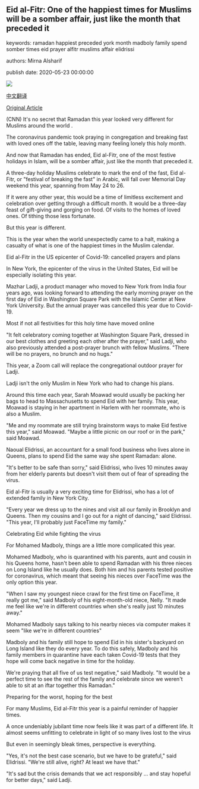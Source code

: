 ## Eid al-Fitr: One of the happiest times for Muslims will be a somber affair, just like the month that preceded it

keywords: ramadan happiest preceded york month madboly family spend somber times eid prayer alfitr muslims affair elidrissi

authors: Mirna Alsharif

publish date: 2020-05-23 00:00:00

![](https://cdn.cnn.com/cnnnext/dam/assets/200522100159-02-eid-al-fitr-during-pandemic-trnd-super-tease.jpg)

[中文翻译](Eid%20al-Fitr%3A%20One%20of%20the%20happiest%20times%20for%20Muslims%20will%20be%20a%20somber%20affair%2C%20just%20like%20the%20month%20that%20preceded%20it_zh.md)

[Original Article](https://edition.cnn.com/2020/05/23/us/eid-al-fitr-during-pandemic-trnd/index.html)

(CNN) It's no secret that Ramadan this year looked very different for Muslims around the world .

The coronavirus pandemic took praying in congregation and breaking fast with loved ones off the table, leaving many feeling lonely this holy month.

And now that Ramadan has ended, Eid al-Fitr, one of the most festive holidays in Islam, will be a somber affair, just like the month that preceded it.

A three-day holiday Muslims celebrate to mark the end of the fast, Eid al-Fitr, or "festival of breaking the fast" in Arabic, will fall over Memorial Day weekend this year, spanning from May 24 to 26.

If it were any other year, this would be a time of limitless excitement and celebration over getting through a difficult month. It would be a three-day feast of gift-giving and gorging on food. Of visits to the homes of loved ones. Of tithing those less fortunate.

But this year is different.

This is the year when the world unexpectedly came to a halt, making a casualty of what is one of the happiest times in the Muslim calendar.

Eid al-Fitr in the US epicenter of Covid-19: cancelled prayers and plans

In New York, the epicenter of the virus in the United States, Eid will be especially isolating this year.

Mazhar Ladji, a product manager who moved to New York from India four years ago, was looking forward to attending the early morning prayer on the first day of Eid in Washington Square Park with the Islamic Center at New York University. But the annual prayer was cancelled this year due to Covid-19.

Most if not all festivities for this holy time have moved online

"It felt celebratory coming together at Washington Square Park, dressed in our best clothes and greeting each other after the prayer," said Ladji, who also previously attended a post-prayer brunch with fellow Muslims. "There will be no prayers, no brunch and no hugs."

This year, a Zoom call will replace the congregational outdoor prayer for Ladji.

Ladji isn't the only Muslim in New York who had to change his plans.

Around this time each year, Sarah Moawad would usually be packing her bags to head to Massachusetts to spend Eid with her family. This year, Moawad is staying in her apartment in Harlem with her roommate, who is also a Muslim.

"Me and my roommate are still trying brainstorm ways to make Eid festive this year," said Moawad. "Maybe a little picnic on our roof or in the park," said Moawad.

Naoual Elidrissi, an accountant for a small food business who lives alone in Queens, plans to spend Eid the same way she spent Ramadan: alone.

"It's better to be safe than sorry," said Elidrissi, who lives 10 minutes away from her elderly parents but doesn't visit them out of fear of spreading the virus.

Eid al-Fitr is usually a very exciting time for Elidrissi, who has a lot of extended family in New York City.

"Every year we dress up to the nines and visit all our family in Brooklyn and Queens. Then my cousins and I go out for a night of dancing," said Elidrissi. "This year, I'll probably just FaceTime my family."

Celebrating Eid while fighting the virus

For Mohamed Madboly, things are a little more complicated this year.

Mohamed Madboly, who is quarantined with his parents, aunt and cousin in his Queens home, hasn't been able to spend Ramadan with his three nieces on Long Island like he usually does. Both him and his parents tested positive for coronavirus, which meant that seeing his nieces over FaceTime was the only option this year.

"When I saw my youngest niece crawl for the first time on FaceTime, it really got me," said Madboly of his eight-month-old niece, Nelly. "It made me feel like we're in different countries when she's really just 10 minutes away."

Mohamed Madboly says talking to his nearby nieces via computer makes it seem "like we're in different countries"

Madboly and his family still hope to spend Eid in his sister's backyard on Long Island like they do every year. To do this safely, Madboly and his family members in quarantine have each taken Covid-19 tests that they hope will come back negative in time for the holiday.

We're praying that all five of us test negative," said Madboly. "It would be a perfect time to see the rest of the family and celebrate since we weren't able to sit at an iftar together this Ramadan."

Preparing for the worst, hoping for the best

For many Muslims, Eid al-Fitr this year is a painful reminder of happier times.

A once undeniably jubilant time now feels like it was part of a different life. It almost seems unfitting to celebrate in light of so many lives lost to the virus

But even in seemingly bleak times, perspective is everything.

"Yes, it's not the best case scenario, but we have to be grateful," said Elidrissi. "We're still alive, right? At least we have that."

"It's sad but the crisis demands that we act responsibly ... and stay hopeful for better days," said Ladji.